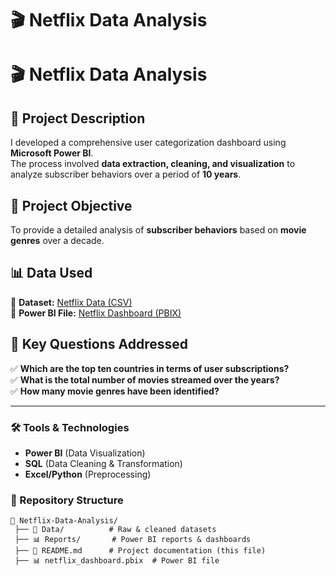 # 🎬 Netflix Data Analysis
# 🎬 Netflix Data Analysis

## 📌 Project Description  
I developed a comprehensive user categorization dashboard using **Microsoft Power BI**.  
The process involved **data extraction, cleaning, and visualization** to analyze subscriber behaviors over a period of **10 years**.

## 🎯 Project Objective  
To provide a detailed analysis of **subscriber behaviors** based on **movie genres** over a decade.

## 📊 Data Used  
📂 **Dataset:** [Netflix Data (CSV)](https://raw.githubusercontent.com/okoyechioma/CHIOMA-OKOYE-PROJECTS/refs/heads/main/netflix_titles.csv)  
📂 **Power BI File:** [Netflix Dashboard (PBIX)](your-pbix-link-here)  

## 🔑 Key Questions Addressed  
✅ **Which are the top ten countries in terms of user subscriptions?**  
✅ **What is the total number of movies streamed over the years?**  
✅ **How many movie genres have been identified?**  

---

### 🛠 Tools & Technologies  
- **Power BI** (Data Visualization)  
- **SQL** (Data Cleaning & Transformation)  
- **Excel/Python** (Preprocessing)  

### 📂 Repository Structure  
```plaintext
📂 Netflix-Data-Analysis/
 ├── 📁 Data/          # Raw & cleaned datasets
 ├── 📊 Reports/       # Power BI reports & dashboards
 ├── 📜 README.md      # Project documentation (this file)
 ├── 📊 netflix_dashboard.pbix  # Power BI file
